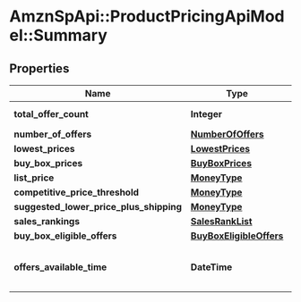 # AmznSpApi::ProductPricingApiModel::Summary

## Properties
Name | Type | Description | Notes
------------ | ------------- | ------------- | -------------
**total_offer_count** | **Integer** | The number of unique offers contained in NumberOfOffers. | 
**number_of_offers** | [**NumberOfOffers**](NumberOfOffers.md) |  | [optional] 
**lowest_prices** | [**LowestPrices**](LowestPrices.md) |  | [optional] 
**buy_box_prices** | [**BuyBoxPrices**](BuyBoxPrices.md) |  | [optional] 
**list_price** | [**MoneyType**](MoneyType.md) |  | [optional] 
**competitive_price_threshold** | [**MoneyType**](MoneyType.md) |  | [optional] 
**suggested_lower_price_plus_shipping** | [**MoneyType**](MoneyType.md) |  | [optional] 
**sales_rankings** | [**SalesRankList**](SalesRankList.md) |  | [optional] 
**buy_box_eligible_offers** | [**BuyBoxEligibleOffers**](BuyBoxEligibleOffers.md) |  | [optional] 
**offers_available_time** | **DateTime** | When the status is ActiveButTooSoonForProcessing, this is the time when the offers will be available for processing. | [optional] 

